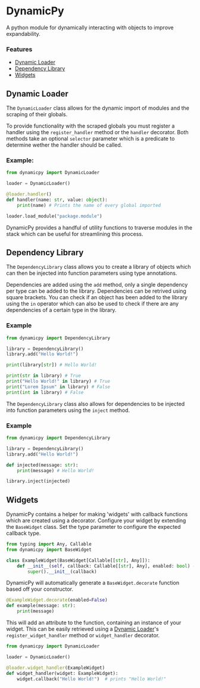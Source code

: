 # DynamicPy <!-- omit from toc -->

A python module for dynamically interacting with objects to improve expandability.

### Features

- [Dynamic Loader](#dynamic-loader)
- [Dependency Library](#dependency-library)
- [Widgets](#widgets)

## Dynamic Loader

The `DynamicLoader` class allows for the dynamic import of modules and the scraping of their globals.

To provide functionality with the scraped globals you must register a handler using the `register_handler` method or the `handler` decorator. Both methods take an optional `selector` parameter which is a predicate to determine wether the handler should be called.

### Example:

```py
from dynamicpy import DynamicLoader

loader = DynamicLoader()

@loader.handler()
def handler(name: str, value: object):
    print(name) # Prints the name of every global imported

loader.load_module("package.module")
```

DynamicPy provides a handful of utility functions to traverse modules in the stack which can be useful for streamlining this process.

## Dependency Library

The `DependencyLibrary` class allows you to create a library of objects which can then be injected into function parameters using type annotations.

Dependencies are added using the `add` method, only a single dependency per type can be added to the library. Dependencies can be retrived using square brackets. You can check if an object has been added to the library using the `in` operator which can also be used to check if there are any dependencies of a certain type in the library.

### Example

```py
from dynamicpy import DependencyLibrary

library = DependencyLibrary()
library.add("Hello World!")

print(library[str]) # Hello World!

print(str in library) # True
print("Hello World!" in library) # True
print("Lorem Ipsum" in library) # False
print(int in library) # False
```

The `DependencyLibrary` class also allows for dependencies to be injected into function parameters using the `inject` method.

### Example

```py
from dynamicpy import DependencyLibrary

library = DependencyLibrary()
library.add("Hello World!")

def injected(message: str):
    print(message) # Hello World!

library.inject(injected)
```

## Widgets

DynamicPy contains a helper for making 'widgets' with callback functions which are created using a decorator. Configure your widget by extending the `BaseWidget` class. Set the type parameter to configure the expected callback type.

```py
from typing import Any, Callable
from dynamicpy import BaseWidget

class ExampleWidget(BaseWidget[Callable[[str], Any]]):
    def __init__(self, callback: Callable[[str], Any], enabled: bool) -> None:
        super().__init__(callback)
```

DynamicPy will automatically generate a `BaseWidget.decorate` function based off your constructor.

```py
@ExampleWidget.decorate(enabled=False)
def example(message: str):
    print(message)
```

This will add an attribute to the function, containing an instance of your widget. This can be easily retrieved using a [Dynamic Loader](#dynamic-loader)'s `register_widget_handler` method or `widget_handler` decorator.

```py
from dynamicpy import DynamicLoader

loader = DynamicLoader()

@loader.widget_handler(ExampleWidget)
def widget_handler(widget: ExampleWidget):
    widget.callback("Hello World!")  # prints "Hello World!"
```
